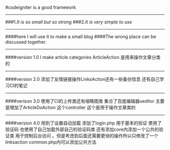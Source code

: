 #codeigniter is a good framework
***
###1.*It is so small but so strong*
###2.*It is very simple to use*
***
####here I will use it to make a small blog
####The wrong place can be discussed together.
***
####version 1.0 I make article categories ArticleAction 是用来操作文章分类的
***
####version 2.0 添加了友情链接操作LinksAction还有一些备份信息  还有自己学习CI的笔记
***
####verison 3.0 使用了CI的上传类还有缩略图类 集合了百度编辑器ueditor 主要是增加了ArticleDoAction 这个controller 这个是用于操作文章类的
***
####version 4.0 用到了设置自动加载 添加了login.php 用于基本的验证  使用了验证码 也使用了自己加载外部自己的验证码类   还有添加core内添加一个公共的验证类  用于控制后台访问 。但是考虑到后面还需要更快的操作所以只修改了一个linksaction  common.php内可以添加公共方法
